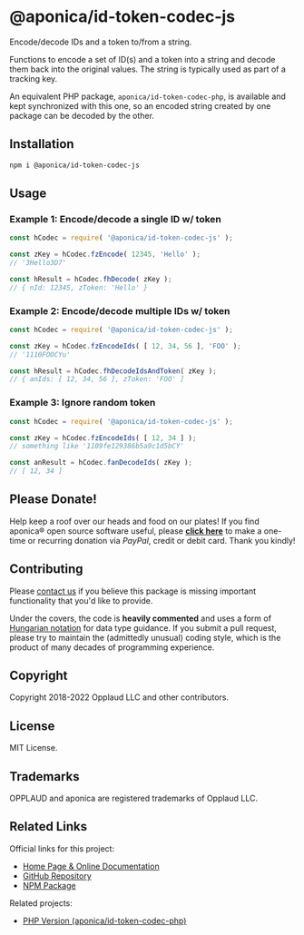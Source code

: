 # @aponica/id-token-codec-js

Encode/decode IDs and a token to/from a string.

Functions to encode a set of ID(s) and a token into a string and decode
them back into the original values. The string is typically used as part
of a tracking key.

An equivalent PHP package, `aponica/id-token-codec-php`, is available and
kept synchronized with this one, so an encoded string created by one 
package can be decoded by the other.

<a name="installation"></a>
## Installation

```sh
npm i @aponica/id-token-codec-js
```

<a name="usage"></a>
## Usage

### Example 1: Encode/decode a single ID w/ token

```js
const hCodec = require( '@aponica/id-token-codec-js' );

const zKey = hCodec.fzEncode( 12345, 'Hello' ); 
// '3Hello3D7'

const hResult = hCodec.fhDecode( zKey ); 
// { nId: 12345, zToken: 'Hello' }
```

### Example 2: Encode/decode multiple IDs w/ token

```js
const hCodec = require( '@aponica/id-token-codec-js' );

const zKey = hCodec.fzEncodeIds( [ 12, 34, 56 ], 'FOO' ); 
// '1110FOOCYu'

const hResult = hCodec.fhDecodeIdsAndToken( zKey );
// { anIds: [ 12, 34, 56 ], zToken: 'FOO' ]
```

### Example 3: Ignore random token

```js
const hCodec = require( '@aponica/id-token-codec-js' );

const zKey = hCodec.fzEncodeIds( [ 12, 34 ] ); 
// something like '1109fe129386b5a9c1d5bCY'

const anResult = hCodec.fanDecodeIds( zKey );
// [ 12, 34 ]
```

## Please Donate!

Help keep a roof over our heads and food on our plates! 
If you find aponica® open source software useful, please 
**[click here](https://www.paypal.com/biz/fund?id=BEHTAS8WARM68)** 
to make a one-time or recurring donation via *PayPal*, credit 
or debit card. Thank you kindly!


## Contributing

Please [contact us](https://aponica.com/contact/) if you believe this package
is missing important functionality that you'd like to provide.

Under the covers, the code is **heavily commented** and uses a form of
[Hungarian notation](https://en.wikipedia.org/wiki/Hungarian_notation) 
for data type guidance. If you submit a pull request, please try to maintain
the (admittedly unusual) coding style, which is the product of many decades
of programming experience.

## Copyright

Copyright 2018-2022 Opplaud LLC and other contributors.

## License

MIT License.

## Trademarks

OPPLAUD and aponica are registered trademarks of Opplaud LLC.

## Related Links

Official links for this project:

* [Home Page & Online Documentation](https://aponica.com/docs/id-token-codec-js/)
* [GitHub Repository](https://github.com/aponica/id-token-codec-js)
* [NPM Package](https://www.npmjs.com/package/@aponica/id-token-codec-js)
  
Related projects:

* [PHP Version (aponica/id-token-codec-php)](https://aponica.com/docs/id-token-codec-php/)
